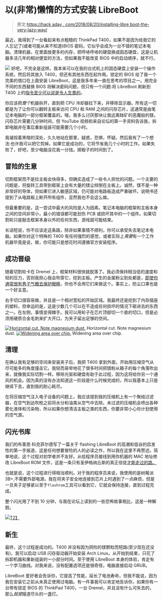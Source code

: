# 以(非常)懒惰的方式安装 LibreBoot

> 原文:[https://hack aday . com/2018/08/20/installing-libre boot-the-very-lazy-way/](https://hackaday.com/2018/08/20/installing-libreboot-the-very-lazy-way/)

最近，我得到了一台看起来有点粗糙的 ThinkPad T400，如果不是因为给我它的人忘记了(或者可能从来不知道)BIOS 密码，它似乎会成为一台不错的笔记本电脑。清理机器，在里面放更多的内存，把呼哧呼哧的硬盘换成固态硬盘，这是让机器多活几年的相对便宜的方法，但如果我不能改变 BIOS 中的启动顺序，就不行。

[![](../Images/5df24a9c00f086c673f51a918665c571.png)](https://hackaday.com/wp-content/uploads/2018/08/libreboot_target.jpg) 好吧，不完全是这样。我本来可以在我的台式机上的固态硬盘上安装一个操作系统，然后将其放入 T400，但还有其他东西在起作用。锁定的 BIOS 给了我一个完美的借口在上面安装 LibreBoot，这是我多年来一直在思考的项目之一。用完全不同的东西替换 BIOS 将解决密码问题，但只有一个问题:将 LibreBoot 刷新到 T400 上的[指令至少可以说是令人生畏的](https://libreboot.org/docs/install/t400_external.html)。

你应该把*整个*机器拆开，直到把 CPU 冷却器拉下来，并移除显示器。所有这一切都是为了让你可以翻转主板来访问 CPU 和 RAM 之间的闪存芯片，这通常是由笔记本电脑的一部分框架覆盖的。哦，我多么讨厌那块让我远离硅矿的恶魔般的镁。闪存芯片需要几分钟时间，但 YouTube 视频和来自论坛的第一手资料告诉我，拆卸电脑并在事后重新组装可能需要几个小时。

我凝视着黑暗的深处，久久地站在那里，疑惑，恐惧，怀疑。然后我有了一个想法:也许我可以把它剪掉。如果它是成功的，它将节省我几个小时的工作。如果失败了，好吧，至少电脑没花我一分钱。掷骰子的时间到了。

## 冒险的生意

切割框架而不是拉主板会快得多，但确实造成了一些令人担忧的问题。一个主要的问题是，将旋转工具带到框架上会有大量的镁尘倾倒在主板上。诚然，镁不是一种非常好的导体，但如果它进入敏感区域，仍可能对电路板造成严重破坏。说明书还提到了从电路板上断开所有组件，显然我也不会这么做。

但最重要的是，这一尝试中最大的风险是人为因素。笔记本电脑的框架和主板本身之间的空间非常小，最小的错误都可能划伤 PCB 或损坏其中的一个组件。如果切割轮只是敲击框架本身以外的任何东西，游戏就可能结束。

长话短说，你不应该走这条路，除非如果事情不顺利，你可以承受失去笔记本电脑。如果你对这个特殊的 T400 有任何强烈的感觉，或者实际上*需要*有一个工作机器毕竟是说，做，你可能只是想花时间遵循官方安装程序。

## 成功晋级

随着切割轮卡在 Dremel 上，框架材料很快就脱落了。我必须保持相当低的速度和轻的压力，否则我担心我会吹穿它，挖到主板。产生的金属粉尘到处都是，[即使你通常很有男子气概去保护眼睛](https://hackaday.com/2016/11/14/path-to-craftsmanship-dont-buy-awful-safety-gear/)，你也不会用它们来做这个。事实上，防尘口罩也是一个好主意。

右手切口很容易做，并且是一个相对宽松的开始区域。我最终还是挖到了内存插座的塑料，但幸运的是，这是少数几个可以在不造成任何损坏的情况下砸进去的东西之一。在左侧，事情变得棘手。我可以用轮子在芯片顶部切一个直的切口，但是必须用硬质合金毛刺来扩大开口，为夹子留出足够的空间。

 [![Horizontal cut. Note magnesium dust.](../Images/5277abc8742eea96edf81b3dda69988c.png "libreboot_cut1")](https://i0.wp.com/hackaday.com/wp-content/uploads/2018/08/libreboot_cut1.jpg?ssl=1) Horizontal cut. Note magnesium dust. [![Widening area over chip.](../Images/dc27673d0d68dd5ec1006cf1f35328b6.png "libreboot_cut2")](https://i0.wp.com/hackaday.com/wp-content/uploads/2018/08/libreboot_cut2.jpg?ssl=1) Widening area over chip.

## 清理

在确认我有足够的空间来安装夹子后，我把 T400 拿到外面，开始用压缩空气从尽可能多的角度撞击它。我轻而易举地花了很多时间把镁粉从箱子的每个角落吹出来，就像我实际切割一样。移除光驱和硬盘有助于此过程，因为这将给你另一个通风的机会。因为真的没有办法知道这一阶段是什么时候完成的，所以我基本上只是继续下去，直到我的耐心耗尽。

在将压缩空气注入电子设备的问题上，我应该提到我的压缩机上有一个聚结过滤器，在空气到达吹枪之前将水分和油类从空气中去除。未过滤的压缩机会喷出各种雾化液体和污染物，所以如果你想清洁主板之类的东西，你要非常小心你计划使用的空气源。

## 闪光书库

我们的布莱恩·科克菲尔德写了一篇关于 flashing LibreBoot 的高潮和低谷的启发性的第一手报道，这是任何想要冒险的人的必读之作，所以我在这里不再赘述。简单地说，这个过程对初学者并不友好。从给程序员接线到用你机器的 MAC 地址修改 LibreBoot ROM 文件，这是一条只有圣伊格纳丘斯的真正信徒[才能走过的路。](https://hackaday.com/2016/01/13/stallmans-one-mistake/)

也就是说，这个过程进行得相当顺利。对于我的程序员来说，我使用的是树莓派 3B+,不需要外部电源。我在将夹子安全地连接到芯片上时遇到了一点麻烦，但是一旦夹子足够紧以至于`flashrom`工具可以看到它，它就会保持连接，直到过程完成。

整个闪光用了不到 10 分钟，与我在论坛上读到的一些恐怖故事相比，这是一种解脱。

[![](../Images/f5bb0af706278868231359e108a4952d.png)T2】](https://hackaday.com/wp-content/uploads/2018/08/libreboot_time.png)

## 新生

最终，这个过程是成功的。T400 并没有因为阴险的镁颗粒而短路(至少现在还没有)，我可以启动 USB 闪存驱动器开始安装 Arch Linux。从开始到结束，只花了拆卸机器和重新组装的一小部分时间。至于使用 LibreBoot 本身的体验，肯定有一个学习曲线。对我来说，没有配置选项还是很奇怪，电脑直接启动 GRUB。

LibreBoot 爱好者会告诉你，它提高了性能，延长了电池寿命，但我不能说，因为我在安装它之前从未真正使用过电脑。有一件事我可以肯定地告诉你，如果你有一台带有锁定 BIOS 的 ThinkPad T400，一台 Dremel，并且没有什么可失去的，那么*就是*隧道尽头的一盏灯。